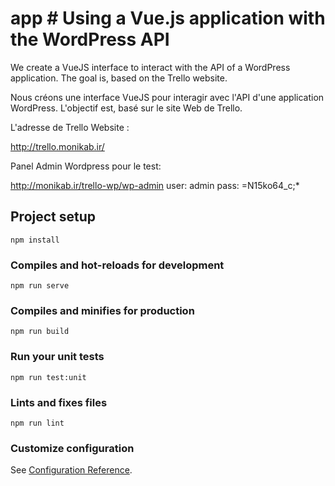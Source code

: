 # app # Using a Vue.js application with the WordPress API
We create a VueJS interface to interact with the API of a WordPress application. The goal is, based on the Trello website.

Nous créons une interface VueJS pour interagir avec l'API d'une application WordPress. L'objectif est, basé sur le site Web de Trello.


L'adresse de Trello Website :

http://trello.monikab.ir/

Panel Admin   Wordpress pour le test:

http://monikab.ir/trello-wp/wp-admin
user: admin
pass: =N15ko64_c;*


## Project setup
```
npm install
```

### Compiles and hot-reloads for development
```
npm run serve
```

### Compiles and minifies for production
```
npm run build
```

### Run your unit tests
```
npm run test:unit
```

### Lints and fixes files
```
npm run lint
```

### Customize configuration
See [Configuration Reference](https://cli.vuejs.org/config/).
